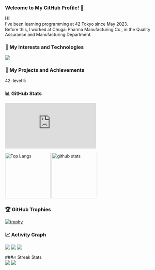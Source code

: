 ### Welcome to My GitHub Profile! 👋  
Hi!  
I've been learning programming at 42 Tokyo since May 2023.　  
Before this, I worked at Chugai Pharma Manufacturing Co., in the Quality Assurance and Manufacturing Department.  
  
  
### 🌟 My Interests and Technologies  
![](http://github-profile-summary-cards.vercel.app/api/cards/most-commit-language?username=jizots&theme=dark)
  
  
### 🚀 My Projects and Achievements  
42: level 5
  
  
### 📊 GitHub Stats  
[![My Stats](https://github-stats-evirunurm.vercel.app/api/stats.js?username=jizots)](https://github.com/evirunurm/github-stats)
<p align="left"> 
  <img alt="Top Langs" height="150px" src="https://github-readme-stats.vercel.app/api/top-langs/?username=jizots&layout=compact&count_private=true&show_icons=true&show_icons=true&theme=onedark" />
  <img alt="github stats" height="150px" src="https://github-readme-stats.vercel.app/api?username=jizots&count_private=true&show_icons=true&show_icons=true&theme=onedark" />
</p>
  
  
### 🏆 GitHub Trophies  
[![trophy](https://github-profile-trophy.vercel.app/?username=jizots&theme=gruvbox)](https://github.com/jizots/github-profile-trophy)
  
  
### 📈 Activity Graph  
![](http://github-profile-summary-cards.vercel.app/api/cards/profile-details?username=jizots&theme=dark)
![](http://github-profile-summary-cards.vercel.app/api/cards/repos-per-language?username=jizots&theme=dark)
![](http://github-profile-summary-cards.vercel.app/api/cards/productive-time?username=jizots&theme=dark&utcOffset=8)
  
  
###🔥 Streak Stats  
[![](https://activity-graph.herokuapp.com/graph?username=jizots&theme=github)](https://activity-graph.herokuapp.com/graph?username=jizots&theme=github)
[![](https://github-readme-streak-stats.herokuapp.com/?user=jizots&theme=dark)](https://github-readme-streak-stats.herokuapp.com/?user=jizots&theme=dark)
